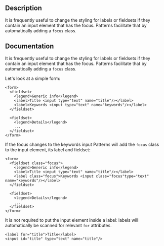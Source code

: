 ## Description

It is frequently useful to change the styling for labels or fieldsets if
they contain an input element that has the focus. Patterns facilitate
that by automatically adding a `focus` class.

## Documentation

It is frequently useful to change the styling for labels or fieldsets if
they contain an input element that has the focus. Patterns facilitate
that by automatically adding a `focus` class.

Let's look at a simple form:

    <form>
      <fieldset>
        <legend>Generic info</legend>
        <label>Title <input type="text" name="title"/></label>
        <label>Keywords <input type="text" name="keywords"/></label>
      </fieldset>

      <fieldset>
        <legend>Details</legend>
        ...
      </fieldset>
    </form>

If the focus changes to the keywords input Patterns will add the `focus`
class to the input element, its label and fieldset:

    <form>
      <fieldset class="focus">
        <legend>Generic info</legend>
        <label>Title <input type="text" name="title"/></label>
        <label class="focus">Keywords <input class="focus"type="text" name="keywords"/></label>
      </fieldset>

      <fieldset>
        <legend>Details</legend>
        ...
      </fieldset>
    </form>

It is not required to put the input element inside a label: labels will
automatically be scanned for relevant `for` attributes.

    <label for="title">Title</label>
    <input id="title" type="text" name="title"/>
